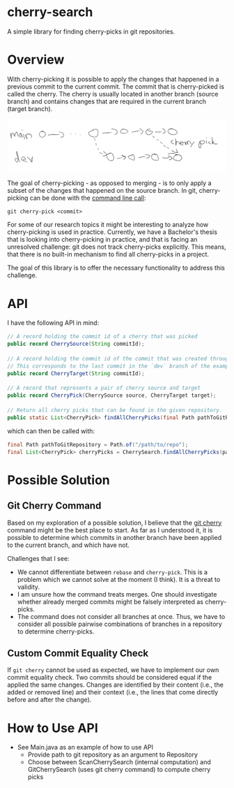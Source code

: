 # cherry-search
A simple library for finding cherry-picks in git repositories. 

# Overview
With cherry-picking it is possible to apply the changes that happened in a previous commit to the current commit. The commit that is cherry-picked is called the cherry. The cherry is usually located in another branch (source branch) and contains changes that are required in the current branch (target branch). 

![](img/cherry-pick.png)

The goal of cherry-picking - as opposed to merging - is to only apply a subset of the changes that happened on the source branch. 
In git, cherry-picking can be done with the [command line call](https://git-scm.com/docs/git-cherry-pick):
```
git cherry-pick <commit>
```

For some of our research topics it might be interesting to analyze how cherry-picking is used in practice. Currently, we have a Bachelor's thesis that is looking into cherry-picking in practice, and that is facing an unresolved challenge: git does not track cherry-picks explicitly.
This means, that there is no built-in mechanism to find all cherry-picks in a project. 

The goal of this library is to offer the necessary functionality to address this challenge. 

# API
I have the following API in mind:
```java
// A record holding the commit id of a cherry that was picked
public record CherrySource(String commitId);

// A record holding the commit id of the commit that was created through cherry-picking. 
// This corresponds to the last commit in the `dev` branch of the example above
public record CherryTarget(String commitId);

// A record that represents a pair of cherry source and target
public record CherryPick(CherrySource source, CherryTarget target);

// Return all cherry picks that can be found in the given repository.
public static List<CherryPick> findAllCherryPicks(final Path pathToGitRepository);
```
which can then be called with:
```java
final Path pathToGitRepository = Path.of("/path/to/repo");
final List<CherryPick> cherryPicks = CherrySearch.findAllCherryPicks(pathToGitRepository);
```

# Possible Solution

## Git Cherry Command
Based on my exploration of a possible solution, I believe that the [git cherry](https://git-scm.com/docs/git-cherry) command might be the best place to start. As far as I understood it, it is possible to determine which commits in another branch have been applied to the current branch, and which have not. 

Challenges that I see:
- We cannot differentiate between `rebase` and `cherry-pick`. This is a problem which we cannot solve at the moment (I think). It is a threat to validity.
- I am unsure how the command treats merges. One should investigate whether already merged commits might be falsely interpreted as cherry-picks.
- The command does not consider all branches at once. Thus, we have to consider all possible pairwise combinations of branches in a repository to determine cherry-picks.

## Custom Commit Equality Check
If `git cherry` cannot be used as expected, we have to implement our own commit equality check. Two commits should be considered equal if the applied the same changes. Changes are identified by their content (i.e., the added or removed line) and their context (i.e., the lines that come directly before and after the change).

# How to Use API 
* See Main.java as an example of how to use API 
  * Provide path to git repository as an argument to Repository
  * Choose between ScanCherrySearch (internal computation) and GitCherrySearch (uses git cherry command) to compute cherry picks